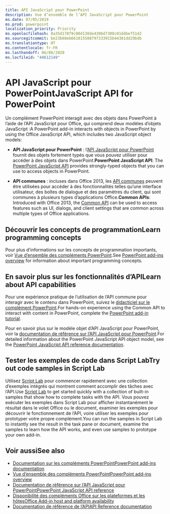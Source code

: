 ```yaml
---
title: API JavaScript pour PowerPoint
description: Vue d’ensemble de l’API JavaScript pour PowerPoint
ms.date: 07/05/2019
ms.prod: powerpoint
localization_priority: Priority
ms.openlocfilehash: 8a35d178f9c00d138de4386d7308c01ddbef51d2
ms.sourcegitcommit: be23b68eb661015508797333915b44381dd29bdb
ms.translationtype: HT
ms.contentlocale: fr-FR
ms.lasthandoff: 06/08/2020
ms.locfileid: "44612149"
---
```

# <a name="javascript-api-for-powerpoint"></a><span data-ttu-id="750f4-103">API JavaScript pour PowerPoint</span><span class="sxs-lookup"><span data-stu-id="750f4-103">JavaScript API for PowerPoint</span></span>

<span data-ttu-id="750f4-104">Un complément PowerPoint interagit avec des objets dans PowerPoint à l’aide de l’API JavaScript pour Office, qui comprend deux modèles d’objets JavaScript :</span><span class="sxs-lookup"><span data-stu-id="750f4-104">A PowerPoint add-in interacts with objects in PowerPoint by using the Office JavaScript API, which includes two JavaScript object models:</span></span>

* <span data-ttu-id="750f4-105">**API JavaScript pour PowerPoint** : l’[API JavaScript pour PowerPoint](/javascript/api/powerpoint) fournit des objets fortement typés que vous pouvez utiliser pour accéder à des objets dans PowerPoint.</span><span class="sxs-lookup"><span data-stu-id="750f4-105">**PowerPoint JavaScript API**: The [PowerPoint JavaScript API](/javascript/api/powerpoint) provides strongly-typed objects that you can use to access objects in PowerPoint.</span></span>

* <span data-ttu-id="750f4-106">**API communes** : incluses dans Office 2013, les [API communes](/javascript/api/office) peuvent être utilisées pour accéder à des fonctionnalités telles qu’une interface utilisateur, des boîtes de dialogue et des paramètres du client, qui sont communes à plusieurs types d’applications Office.</span><span class="sxs-lookup"><span data-stu-id="750f4-106">**Common APIs**: Introduced with Office 2013, the [Common API](/javascript/api/office) can be used to access features such as UI, dialogs, and client settings that are common across multiple types of Office applications.</span></span>

## <a name="learn-programming-concepts"></a><span data-ttu-id="750f4-107">Découvrir les concepts de programmation</span><span class="sxs-lookup"><span data-stu-id="750f4-107">Learn programming concepts</span></span>

<span data-ttu-id="750f4-108">Pour plus d’informations sur les concepts de programmation importants, voir [Vue d’ensemble des compléments PowerPoint](../../powerpoint/powerpoint-add-ins.md).</span><span class="sxs-lookup"><span data-stu-id="750f4-108">See [PowerPoint add-ins overview](../../powerpoint/powerpoint-add-ins.md) for information about important programming concepts.</span></span>

## <a name="learn-about-api-capabilities"></a><span data-ttu-id="750f4-109">En savoir plus sur les fonctionnalités d’API</span><span class="sxs-lookup"><span data-stu-id="750f4-109">Learn about API capabilities</span></span>

<span data-ttu-id="750f4-110">Pour une expérience pratique de l’utilisation de l’API commune pour interagir avec le contenu dans PowerPoint, suivez le [didacticiel sur le complément PowerPoint](../../tutorials/powerpoint-tutorial.md).</span><span class="sxs-lookup"><span data-stu-id="750f4-110">For hands-on experience using the Common API to interact with content in PowerPoint, complete the [PowerPoint add-in tutorial](../../tutorials/powerpoint-tutorial.md).</span></span>

<span data-ttu-id="750f4-111">Pour en savoir plus sur le modèle objet d’API JavaScript pour PowerPoint, voir la [documentation de référence sur l’API JavaScript pour PowerPoint](/javascript/api/powerpoint).</span><span class="sxs-lookup"><span data-stu-id="750f4-111">For detailed information about the PowerPoint JavaScript API object model, see the [PowerPoint JavaScript API reference documentation](/javascript/api/powerpoint).</span></span>

## <a name="try-out-code-samples-in-script-lab"></a><span data-ttu-id="750f4-112">Tester les exemples de code dans Script Lab</span><span class="sxs-lookup"><span data-stu-id="750f4-112">Try out code samples in Script Lab</span></span>

<span data-ttu-id="750f4-113">Utilisez [Script Lab](../../overview/explore-with-script-lab.md) pour commencer rapidement avec une collection d’exemples intégrés qui montrent comment accomplir des tâches avec l’API.</span><span class="sxs-lookup"><span data-stu-id="750f4-113">Use [Script Lab](../../overview/explore-with-script-lab.md) to get started quickly with a collection of built-in samples that show how to complete tasks with the API.</span></span> <span data-ttu-id="750f4-114">Vous pouvez exécuter les exemples dans Script Lab pour afficher instantanément le résultat dans le volet Office ou le document, examiner les exemples pour découvrir le fonctionnement de l’API, voire utiliser les exemples pour prototyper votre propre complément.</span><span class="sxs-lookup"><span data-stu-id="750f4-114">You can run the samples in Script Lab to instantly see the result in the task pane or document, examine the samples to learn how the API works, and even use samples to prototype your own add-in.</span></span>

## <a name="see-also"></a><span data-ttu-id="750f4-115">Voir aussi</span><span class="sxs-lookup"><span data-stu-id="750f4-115">See also</span></span>

- [<span data-ttu-id="750f4-116">Documentation sur les compléments PowerPoint</span><span class="sxs-lookup"><span data-stu-id="750f4-116">PowerPoint add-ins documentation</span></span>](../../powerpoint/index.md)
- [<span data-ttu-id="750f4-117">Vue d’ensemble des compléments PowerPoint</span><span class="sxs-lookup"><span data-stu-id="750f4-117">PowerPoint add-ins overview</span></span>](../../powerpoint/powerpoint-add-ins.md)
- [<span data-ttu-id="750f4-118">Documentation de référence sur l’API JavaScript pour PowerPoint</span><span class="sxs-lookup"><span data-stu-id="750f4-118">PowerPoint JavaScript API reference</span></span>](/javascript/api/powerpoint)
- [<span data-ttu-id="750f4-119">Disponibilité des compléments Office sur les plateformes et les hôtes</span><span class="sxs-lookup"><span data-stu-id="750f4-119">Office Add-in host and platform availability</span></span>](../../overview/office-add-in-availability.md)
- [<span data-ttu-id="750f4-120">Documentation de référence de l’API</span><span class="sxs-lookup"><span data-stu-id="750f4-120">API Reference documentation</span></span>](../javascript-api-for-office.md)
